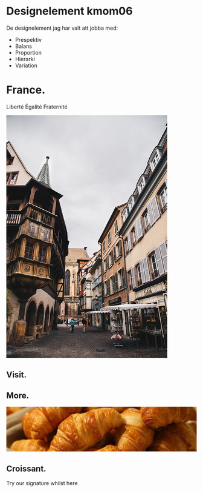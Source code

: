 <div class="content-designelement">
    <h1><span>Designelement</span> kmom06</h1>
    <p>De designelement jag har valt att jobba med:</p>
    <ul>
        <li>Prespektiv</li>
        <li>Balans</li>
        <li>Proportion</li>
        <li>Hierarki</li>
        <li>Variation</li>
    </ul>
    <div class="balance-proportion">
        <div>
            <h1>France.</h1>
            <p>Liberté Égalité Fraternité</p>
        </div>
        <img src="../htdocs/img/france.jpg" alt="france">
    </div>
    <div class="prespektive">
        <div>
            <h2>Visit.</h2>
        </div>
        <div>
            <h2>More.</h2>
        </div>
    </div>
    <div class="bread">
        <img src="../htdocs/img/bread.jpg" alt="bread">
        <div>
            <h2>Croissant.</h2>
            <p>Try our signature whilst here</p>
        </div>
    </div>
</div>
